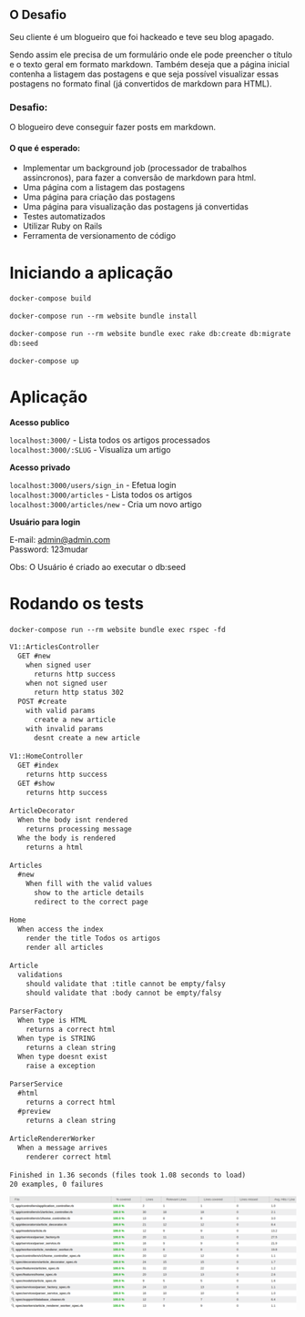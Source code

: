 ## O Desafio

Seu cliente é um blogueiro que foi hackeado e teve seu blog apagado.

Sendo assim ele precisa de um formulário onde ele pode preencher o título e o texto geral em formato markdown. Também deseja que a página inicial contenha a listagem das postagens e que seja possível visualizar essas postagens no formato final (já convertidos de markdown para HTML).

### Desafio:
O blogueiro deve conseguir fazer posts em markdown.

#### O que é esperado:
- Implementar um background job (processador de trabalhos assincronos), para fazer a conversão de markdown para html.
- Uma página com a listagem das postagens
- Uma página para criação das postagens
- Uma página para visualização das postagens já convertidas
- Testes automatizados
- Utilizar Ruby on Rails
- Ferramenta de versionamento de código

# Iniciando a aplicação

`docker-compose build`

`docker-compose run --rm website bundle install`

`docker-compose run --rm website bundle exec rake db:create db:migrate db:seed`

`docker-compose up`

# Aplicação

**Acesso publico**

`localhost:3000/` - Lista todos os artigos processados<br />
`localhost:3000/:SLUG` - Visualiza um artigo<br />

**Acesso privado**

`localhost:3000/users/sign_in` - Efetua login<br />
`localhost:3000/articles` - Lista todos os artigos<br />
`localhost:3000/articles/new` - Cria um novo artigo<br />

**Usuário para login**

E-mail: admin@admin.com <br />
Password: 123mudar

Obs: O Usuário é criado ao executar o db:seed

# Rodando os tests

`docker-compose run --rm website bundle exec rspec -fd`

```
V1::ArticlesController
  GET #new
    when signed user
      returns http success
    when not signed user
      return http status 302
  POST #create
    with valid params
      create a new article
    with invalid params
      desnt create a new article

V1::HomeController
  GET #index
    returns http success
  GET #show
    returns http success

ArticleDecorator
  When the body isnt rendered
    returns processing message
  Whe the body is rendered
    returns a html

Articles
  #new
    When fill with the valid values
      show to the article details
      redirect to the correct page

Home
  When access the index
    render the title Todos os artigos
    render all articles

Article
  validations
    should validate that :title cannot be empty/falsy
    should validate that :body cannot be empty/falsy

ParserFactory
  When type is HTML
    returns a correct html
  When type is STRING
    returns a clean string
  When type doesnt exist
    raise a exception

ParserService
  #html
    returns a correct html
  #preview
    returns a clean string

ArticleRendererWorker
  When a message arrives
    renderer correct html

Finished in 1.36 seconds (files took 1.08 seconds to load)
20 examples, 0 failures
```
![Coverage](coverage-img.jpg)